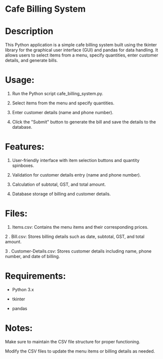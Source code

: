 # Cafe Billing System

# Description

This Python application is a simple cafe billing system built using the tkinter library for the graphical user interface (GUI) and pandas for data handling. It allows users to select items from a menu, specify quantities, enter customer details, and generate bills.

# Usage:

1. Run the Python script cafe_billing_system.py.

2. Select items from the menu and specify quantities.

3. Enter customer details (name and phone number).

4. Click the "Submit" button to generate the bill and save the details to the database.


# Features:

1. User-friendly interface with item selection buttons and quantity spinboxes.

2. Validation for customer details entry (name and phone number).

3. Calculation of subtotal, GST, and total amount.

4. Database storage of billing and customer details.


# Files:

1. Items.csv: Contains the menu items and their corresponding prices.

2 . Bill.csv: Stores billing details such as date, subtotal, GST, and total amount.

3 . Customer-Details.csv: Stores customer details including name, phone number, and date of billing.


# Requirements:

 - Python 3.x

 - tkinter

 - pandas

# Notes:

Make sure to maintain the CSV file structure for proper functioning.

Modify the CSV files to update the menu items or billing details as needed.


